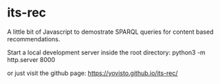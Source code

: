# its-rec

A little bit of Javascript to demostrate SPARQL queries for content based recommendations.

Start a local development server inside the root directory:
python3 -m http.server 8000


or just visit the github page:
https://yovisto.github.io/its-rec/
